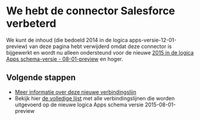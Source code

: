 <properties
   pageTitle="Gebruik van de Salesforce Connector in logica Apps | Microsoft Azure-App-Service"
   description="Het maken en configureren van de Salesforce Connector- of API-app en deze gebruiken in een app logica in Azure App-Service"
   services="logic-apps"
   documentationCenter=".net,nodejs,java"
   authors="msftman"
   manager="erikre"
   editor=""/>

<tags
   ms.service="logic-apps"
   ms.devlang="multiple"
   ms.topic="article"
   ms.tgt_pltfrm="na"
   ms.workload="integration"
   ms.date="04/19/2016"
   ms.author="deonhe"/>


# <a name="weve-improved-the-salesforce-connector"></a>We hebt de connector Salesforce verbeterd 

We kunt de inhoud (die bedoeld 2014 in de logica apps-versie-12-01-preview) van deze pagina hebt verwijderd omdat deze connector is bijgewerkt en wordt nu alleen ondersteund voor de nieuwe [2015 in de logica Apps schema-versie - 08-01-preview](./app-service-logic-schema-2015-08-01.md) en hoger. 


## <a name="next-steps"></a>Volgende stappen    

- [Meer informatie over deze nieuwe verbindingslijn](../connectors/connectors-create-api-salesforce.md)
- Bekijk hier [de volledige lijst](../connectors/apis-list.md) met alle verbindingslijnen die worden uitgevoerd op de nieuwe logica Apps schema versie 2015-08-01-preview  
